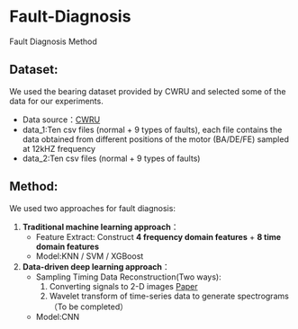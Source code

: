 # Fault-Diagnosis
Fault Diagnosis Method

## Dataset:
  We used the bearing dataset provided by CWRU and selected some of the data for our experiments.
  * Data source：[CWRU](https://engineering.case.edu/bearingdatacenter/home)
  * data_1:Ten csv files (normal + 9 types of faults), each file contains the data obtained from different positions of the motor (BA/DE/FE) sampled at 12kHZ frequency
  * data_2:Ten csv files (normal + 9 types of faults)

## Method:
  We used two approaches for fault diagnosis: 
  1. **Traditional machine learning approach**：
     * Feature Extract: Construct **4 frequency domain features** + **8 time domain features**
     * Model:KNN / SVM / XGBoost
  2. **Data-driven deep learning approach**：
     * Sampling Timing Data Reconstruction(Two ways):
       1) Converting signals to 2-D images [Paper](https://ieeexplore.ieee.org/abstract/document/8114247)
       2) Wavelet transform of time-series data to generate spectrograms（To be completed）
     * Model:CNN

